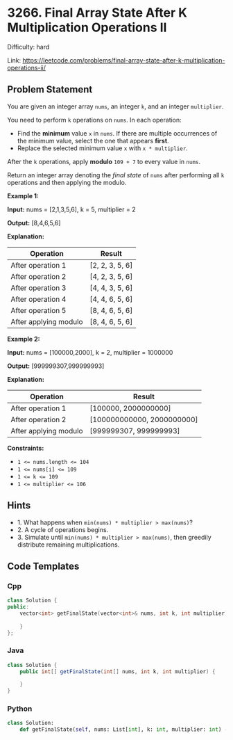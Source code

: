 # 3266. Final Array State After K Multiplication Operations II

Difficulty: hard

Link: https://leetcode.com/problems/final-array-state-after-k-multiplication-operations-ii/

## Problem Statement

You are given an integer array `nums`, an integer `k`, and an integer `multiplier`.

You need to perform `k` operations on `nums`. In each operation:

* Find the **minimum** value `x` in `nums`. If there are multiple occurrences of the minimum value, select the one that appears **first**.
* Replace the selected minimum value `x` with `x * multiplier`.

After the `k` operations, apply **modulo** `109 + 7` to every value in `nums`.

Return an integer array denoting the *final state* of `nums` after performing all `k` operations and then applying the modulo.

**Example 1:**

**Input:** nums \= \[2,1,3,5,6], k \= 5, multiplier \= 2

**Output:** \[8,4,6,5,6]

**Explanation:**

| Operation | Result |
| --- | --- |
| After operation 1 | \[2, 2, 3, 5, 6] |
| After operation 2 | \[4, 2, 3, 5, 6] |
| After operation 3 | \[4, 4, 3, 5, 6] |
| After operation 4 | \[4, 4, 6, 5, 6] |
| After operation 5 | \[8, 4, 6, 5, 6] |
| After applying modulo | \[8, 4, 6, 5, 6] |

**Example 2:**

**Input:** nums \= \[100000,2000], k \= 2, multiplier \= 1000000

**Output:** \[999999307,999999993]

**Explanation:**

| Operation | Result |
| --- | --- |
| After operation 1 | \[100000, 2000000000] |
| After operation 2 | \[100000000000, 2000000000] |
| After applying modulo | \[999999307, 999999993] |

**Constraints:**

* `1 <= nums.length <= 104`
* `1 <= nums[i] <= 109`
* `1 <= k <= 109`
* `1 <= multiplier <= 106`

## Hints

- 1\. What happens when `min(nums) * multiplier > max(nums)`?
- 2\. A cycle of operations begins.
- 3\. Simulate until `min(nums) * multiplier > max(nums)`, then greedily distribute remaining multiplications.

## Code Templates

### Cpp
```cpp
class Solution {
public:
    vector<int> getFinalState(vector<int>& nums, int k, int multiplier) {
        
    }
};
```

### Java
```java
class Solution {
    public int[] getFinalState(int[] nums, int k, int multiplier) {
        
    }
}
```

### Python
```python
class Solution:
    def getFinalState(self, nums: List[int], k: int, multiplier: int) -> List[int]:
        
```

